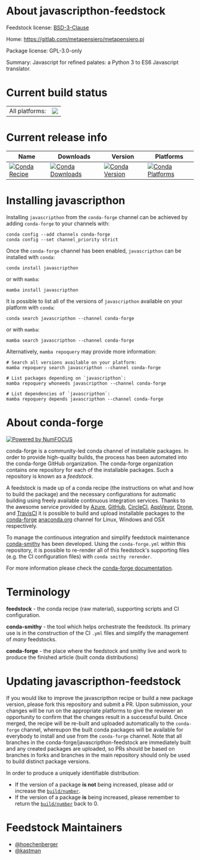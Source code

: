 About javascripthon-feedstock
=============================

Feedstock license: [BSD-3-Clause](https://github.com/conda-forge/javascripthon-feedstock/blob/main/LICENSE.txt)

Home: https://gitlab.com/metapensiero/metapensiero.pj

Package license: GPL-3.0-only

Summary: Javascript for refined palates: a Python 3 to ES6 Javascript translator.

Current build status
====================


<table><tr><td>All platforms:</td>
    <td>
      <a href="https://dev.azure.com/conda-forge/feedstock-builds/_build/latest?definitionId=8823&branchName=main">
        <img src="https://dev.azure.com/conda-forge/feedstock-builds/_apis/build/status/javascripthon-feedstock?branchName=main">
      </a>
    </td>
  </tr>
</table>

Current release info
====================

| Name | Downloads | Version | Platforms |
| --- | --- | --- | --- |
| [![Conda Recipe](https://img.shields.io/badge/recipe-javascripthon-green.svg)](https://anaconda.org/conda-forge/javascripthon) | [![Conda Downloads](https://img.shields.io/conda/dn/conda-forge/javascripthon.svg)](https://anaconda.org/conda-forge/javascripthon) | [![Conda Version](https://img.shields.io/conda/vn/conda-forge/javascripthon.svg)](https://anaconda.org/conda-forge/javascripthon) | [![Conda Platforms](https://img.shields.io/conda/pn/conda-forge/javascripthon.svg)](https://anaconda.org/conda-forge/javascripthon) |

Installing javascripthon
========================

Installing `javascripthon` from the `conda-forge` channel can be achieved by adding `conda-forge` to your channels with:

```
conda config --add channels conda-forge
conda config --set channel_priority strict
```

Once the `conda-forge` channel has been enabled, `javascripthon` can be installed with `conda`:

```
conda install javascripthon
```

or with `mamba`:

```
mamba install javascripthon
```

It is possible to list all of the versions of `javascripthon` available on your platform with `conda`:

```
conda search javascripthon --channel conda-forge
```

or with `mamba`:

```
mamba search javascripthon --channel conda-forge
```

Alternatively, `mamba repoquery` may provide more information:

```
# Search all versions available on your platform:
mamba repoquery search javascripthon --channel conda-forge

# List packages depending on `javascripthon`:
mamba repoquery whoneeds javascripthon --channel conda-forge

# List dependencies of `javascripthon`:
mamba repoquery depends javascripthon --channel conda-forge
```


About conda-forge
=================

[![Powered by
NumFOCUS](https://img.shields.io/badge/powered%20by-NumFOCUS-orange.svg?style=flat&colorA=E1523D&colorB=007D8A)](https://numfocus.org)

conda-forge is a community-led conda channel of installable packages.
In order to provide high-quality builds, the process has been automated into the
conda-forge GitHub organization. The conda-forge organization contains one repository
for each of the installable packages. Such a repository is known as a *feedstock*.

A feedstock is made up of a conda recipe (the instructions on what and how to build
the package) and the necessary configurations for automatic building using freely
available continuous integration services. Thanks to the awesome service provided by
[Azure](https://azure.microsoft.com/en-us/services/devops/), [GitHub](https://github.com/),
[CircleCI](https://circleci.com/), [AppVeyor](https://www.appveyor.com/),
[Drone](https://cloud.drone.io/welcome), and [TravisCI](https://travis-ci.com/)
it is possible to build and upload installable packages to the
[conda-forge](https://anaconda.org/conda-forge) [anaconda.org](https://anaconda.org/)
channel for Linux, Windows and OSX respectively.

To manage the continuous integration and simplify feedstock maintenance
[conda-smithy](https://github.com/conda-forge/conda-smithy) has been developed.
Using the ``conda-forge.yml`` within this repository, it is possible to re-render all of
this feedstock's supporting files (e.g. the CI configuration files) with ``conda smithy rerender``.

For more information please check the [conda-forge documentation](https://conda-forge.org/docs/).

Terminology
===========

**feedstock** - the conda recipe (raw material), supporting scripts and CI configuration.

**conda-smithy** - the tool which helps orchestrate the feedstock.
                   Its primary use is in the construction of the CI ``.yml`` files
                   and simplify the management of *many* feedstocks.

**conda-forge** - the place where the feedstock and smithy live and work to
                  produce the finished article (built conda distributions)


Updating javascripthon-feedstock
================================

If you would like to improve the javascripthon recipe or build a new
package version, please fork this repository and submit a PR. Upon submission,
your changes will be run on the appropriate platforms to give the reviewer an
opportunity to confirm that the changes result in a successful build. Once
merged, the recipe will be re-built and uploaded automatically to the
`conda-forge` channel, whereupon the built conda packages will be available for
everybody to install and use from the `conda-forge` channel.
Note that all branches in the conda-forge/javascripthon-feedstock are
immediately built and any created packages are uploaded, so PRs should be based
on branches in forks and branches in the main repository should only be used to
build distinct package versions.

In order to produce a uniquely identifiable distribution:
 * If the version of a package **is not** being increased, please add or increase
   the [``build/number``](https://docs.conda.io/projects/conda-build/en/latest/resources/define-metadata.html#build-number-and-string).
 * If the version of a package **is** being increased, please remember to return
   the [``build/number``](https://docs.conda.io/projects/conda-build/en/latest/resources/define-metadata.html#build-number-and-string)
   back to 0.

Feedstock Maintainers
=====================

* [@hoechenberger](https://github.com/hoechenberger/)
* [@kastman](https://github.com/kastman/)

